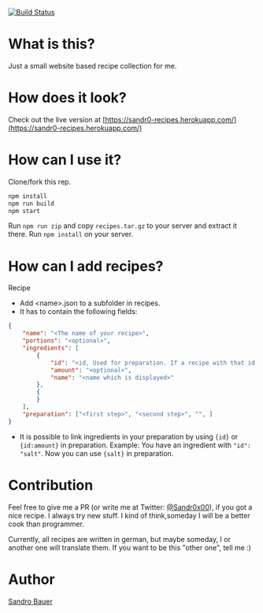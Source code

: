 [![Build Status](https://travis-ci.com/Sandr0x00/recipes.svg?branch=master)](https://travis-ci.com/Sandr0x00/recipes)

# What is this?
Just a small website based recipe collection for me.

# How does it look?
Check out the live version at [https://sandr0-recipes.herokuapp.com/](https://sandr0-recipes.herokuapp.com/)

# How can I use it?
Clone/fork this rep.

```bash
npm install
npm run build
npm start
```

Run `npm run zip` and copy `recipes.tar.gz` to your server and extract it there. Run `npm install` on your server.

# How can I add recipes?
Recipe
- Add &lt;name&gt;.json to a subfolder in recipes.
- It has to contain the following fields:
```json
{
    "name": "<The name of your recipe>",
    "portions": "<optional>", 
    "ingredients": [
        {
            "id": "<id, Used for preparation. If a recipe with that id exists, it will automatically get linked>", 
            "amount": "<optional>",
            "name": "<name which is displayed>"
        },
        {
        }
    ],
    "preparation": ["<first step>", "<second step>", "", ]
}
```
- It is possible to link ingredients in your preparation by using `{id}` or `{id:amount}` in preparation. Example: You have an ingredient with `"id": "salt"`. Now you can use `{salt}` in preparation.

# Contribution

Feel free to give me a PR (or write me at Twitter: [@Sandr0x00](https://twitter.com/Sandr0x00)), if you got a nice recipe. I always try new stuff. I kind of think,someday I will be a better cook than programmer.

Currently, all recipes are written in german, but maybe someday, I or another one will translate them. If you want to be this "other one", tell me :)

# Author
[Sandro Bauer](https://twitter.com/Sandr0x00)